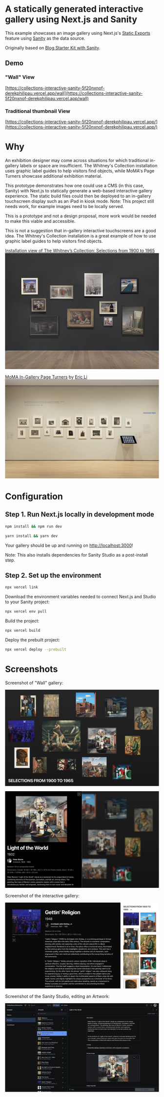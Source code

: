 # A statically generated interactive gallery using Next.js and Sanity

This example showcases an image gallery using Next.js's [Static Exports](https://nextjs.org/docs/pages/building-your-application/deploying/static-exports) feature using [Sanity](https://www.sanity.io/) as the data source.

Originally based on [Blog Starter Kit with Sanity](https://vercel.com/templates/next.js/blog-next-sanity).

## Demo

### "Wall" View

[https://collections-interactive-sanity-5f20nxnof-derekphilipau.vercel.app/wall](https://collections-interactive-sanity-5f20nxnof-derekphilipau.vercel.app/wall)

### Traditional thumbnail View

[https://collections-interactive-sanity-5f20nxnof-derekphilipau.vercel.app/](https://collections-interactive-sanity-5f20nxnof-derekphilipau.vercel.app/)

# Why

An exhibition designer may come across situations for which traditional in-gallery labels or space are insufficient. The Whitney's Collection installation uses graphic label guides to help visitors find objects, while MoMA's Page Turners showcase additional exhibition material.

This prototype demonstrates how one could use a CMS (in this case, Sanity) with Next.js to statically generate a web-based interactive gallery experience. The static build files could then be deployed to an in-gallery touchscreen display such as an iPad in kiosk mode. Note: This project still needs work, for example images need to be locally served.

This is a prototype and not a design proposal, more work would be needed to make this viable and accessible.

This is not a suggestion that in-gallery interactive touchscreens are a good idea. The Whitney's Collection installation is a great example of how to use graphic label guides to help visitors find objects.

[Installation view of The Whitney’s Collection: Selections from 1900 to 1965](https://whitney.org/exhibitions/collection-1900-to-1965)
![screenshot](./docs/img/whitney.jpg)

[MoMA In-Gallery Page Turners](https://eric.young.li/moma-page-turners/) by [Eric Li](https://eric.young.li/)
![MoMA In-Gallery Page Turners](./docs/img/moma.jpg)

# Configuration

## Step 1. Run Next.js locally in development mode

```bash
npm install && npm run dev
```

```bash
yarn install && yarn dev
```

Your gallery should be up and running on [http://localhost:3000](http://localhost:3000)!

Note: This also installs dependencies for Sanity Studio as a post-install step.

## Step 2. Set up the environment

```bash
npx vercel link
```

Download the environment variables needed to connect Next.js and Studio to your Sanity project:

```bash
npx vercel env pull
```

Build the project:

```bash
npx vercel build
```

Deploy the prebuilt project:

```bash
npx vercel deploy --prebuilt
```

# Screenshots

Screenshot of "Wall" gallery:

![Wall screenshot](./docs/img/wall.jpg)

![Wall Open screenshot](./docs/img/wall_open.jpg)

Screenshot of the interactive gallery:

![Gallery screenshot](./docs/img/gallery.jpg)

Screenshot of the Sanity Studio, editing an Artwork:

![Sanity studio screenshot](./docs/img/studio.jpg)
